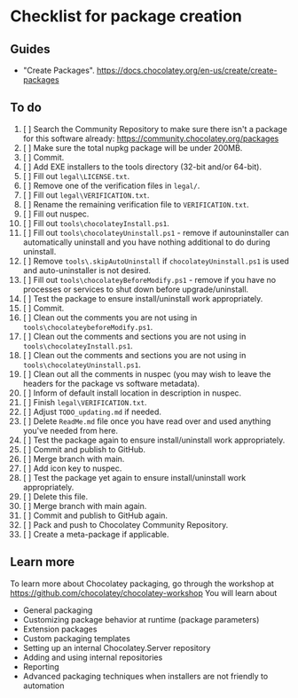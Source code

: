 ﻿# Checklist for package creation

## Guides

- "Create Packages". <https://docs.chocolatey.org/en-us/create/create-packages>

## To do

1. [ ] Search the Community Repository to make sure there isn't a package for this software already: <https://community.chocolatey.org/packages>
2. [ ] Make sure the total nupkg package will be under 200MB.
3. [ ] Commit.
4. [ ] Add EXE installers to the tools directory (32-bit and/or 64-bit).
5. [ ] Fill out `legal\LICENSE.txt`.
6. [ ] Remove one of the verification files in `legal/`.
7. [ ] Fill out `legal\VERIFICATION.txt`.
8. [ ] Rename the remaining verification file to `VERIFICATION.txt`.
9. [ ] Fill out nuspec.
10. [ ] Fill out `tools\chocolateyInstall.ps1`.
11. [ ] Fill out `tools\chocolateyUninstall.ps1` - remove if autouninstaller can automatically uninstall and you have nothing additional to do during uninstall.
12. [ ] Remove `tools\.skipAutoUninstall` if `chocolateyUninstall.ps1` is used and auto-uninstaller is not desired.
13. [ ] Fill out `tools\chocolateyBeforeModify.ps1` - remove if you have no processes or services to shut down before upgrade/uninstall.
14. [ ] Test the package to ensure install/uninstall work appropriately.
15. [ ] Commit.
16. [ ] Clean out the comments you are not using in `tools\chocolateybeforeModify.ps1`.
17. [ ] Clean out the comments and sections you are not using in `tools\chocolateyInstall.ps1`.
18. [ ] Clean out the comments and sections you are not using in `tools\chocolateyUninstall.ps1`.
19. [ ] Clean out all the comments in nuspec (you may wish to leave the headers for the package vs software metadata).
20. [ ] Inform of default install location in description in nuspec.
21. [ ] Finish `legal\VERIFICATION.txt`.
22. [ ] Adjust `TODO_updating.md` if needed.
23. [ ] Delete `ReadMe.md` file once you have read over and used anything you've needed from here.
24. [ ] Test the package again to ensure install/uninstall work appropriately.
25. [ ] Commit and publish to GitHub.
26. [ ] Merge branch with main.
27. [ ] Add icon key to nuspec.
28. [ ] Test the package yet again to ensure install/uninstall work appropriately.
29. [ ] Delete this file.
30. [ ] Merge branch with main again.
31. [ ] Commit and publish to GitHub again.
32. [ ] Pack and push to Chocolatey Community Repository.
33. [ ] Create a meta-package if applicable.

## Learn more

To learn more about Chocolatey packaging, go through the workshop at <https://github.com/chocolatey/chocolatey-workshop>
You will learn about

- General packaging
- Customizing package behavior at runtime (package parameters)
- Extension packages
- Custom packaging templates
- Setting up an internal Chocolatey.Server repository
- Adding and using internal repositories
- Reporting
- Advanced packaging techniques when installers are not friendly to automation
